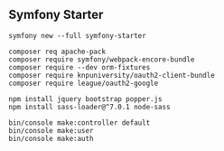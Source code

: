 ## Symfony Starter

    symfony new --full symfony-starter
    
    composer req apache-pack
    composer require symfony/webpack-encore-bundle
    composer require --dev orm-fixtures
    composer require knpuniversity/oauth2-client-bundle
    composer require league/oauth2-google
    
    npm install jquery bootstrap popper.js
    npm install sass-loader@^7.0.1 node-sass
    
    bin/console make:controller default
    bin/console make:user
    bin/console make:auth
    
